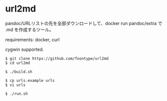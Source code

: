 # url2md

pandoc/URLリストの先を全部ダウンロードして、docker run pandoc/extra で .md を作成するツール。

requirements: docker, curl

cygwin supported.

```
$ git clone https://github.com/foontype/url2md
$ cd url2md

$ ./build.sh

$ cp urls.example urls
$ vi urls

$ ./run.sh
```

